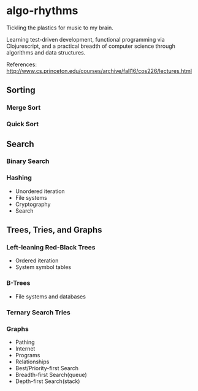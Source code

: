 # algo-rhythms
Tickling the plastics for music to my brain.

Learning test-driven development, functional programming via Clojurescript, and 
a practical breadth of computer science through algorithms and data structures.

References:
http://www.cs.princeton.edu/courses/archive/fall16/cos226/lectures.html

## Sorting

### Merge Sort

### Quick Sort


## Search

### Binary Search

### Hashing
- Unordered iteration
- File systems
- Cryptography
- Search


## Trees, Tries, and Graphs

### Left-leaning Red-Black Trees
- Ordered iteration
- System symbol tables

### B-Trees
- File systems and databases

### Ternary Search Tries

### Graphs
- Pathing
- Internet
- Programs
- Relationships
- Best/Priority-first Search
- Breadth-first Search(queue)
- Depth-first Search(stack)
